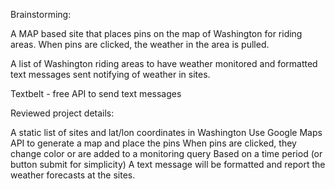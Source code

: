 Brainstorming:

A MAP based site that places pins on the map of Washington for riding areas. When pins are clicked, the weather in the area is pulled.

A list of Washington riding areas to have weather monitored and formatted text messages sent notifying of weather in sites.

Textbelt - free API to send text messages


Reviewed project details:

A static list of sites and lat/lon coordinates in Washington
Use Google Maps API to generate a map and place the pins
When pins are clicked, they change color or are added to a monitoring query
Based on a time period (or button submit for simplicity) A text message will be formatted and report the weather forecasts at the sites.
